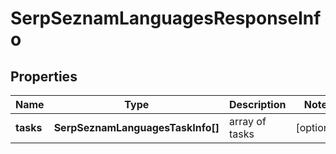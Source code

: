 # SerpSeznamLanguagesResponseInfo

## Properties

| Name | Type | Description | Notes |
|------------ | ------------- | ------------- | -------------|
**tasks** | **SerpSeznamLanguagesTaskInfo[]** | array of tasks |[optional]|